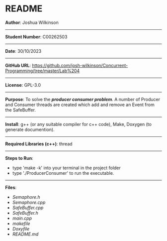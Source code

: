 # README

**Author**: Joshua Wilkinson
***
**Student Number**: C00262503
***
**Date**: 30/10/2023
***
**GitHub URL**: https://github.com/josh-wilkinson/Concurrent-Programming/tree/master/Lab%204
***
**License**: GPL-3.0
***
**Purpose**: To solve the ***producer consumer problem***. A number
of Producer and Consumer threads are created which add and remove an Event from the SafeBuffer.
***
**Install**: g++ (or any suitable compiler for c++ code), Make, Doxygen (to generate documention).
***
**Required Libraries (c++)**: thread
***
**Steps to Run**:
- type 'make -k' into your terminal in the project folder
- type './ProducerConsumer' to run the executable.
***
**Files**:
- *Semaphore.h*
- *Semaphore.cpp*
- *SafeBuffer.cpp*
- *SafeBuffer.h*
- *main.cpp*
- *makefile*
- *Doxyfile*
- *README.md*
